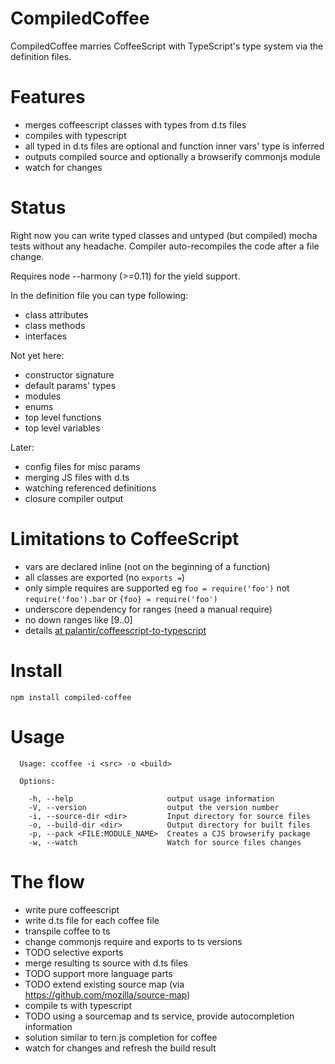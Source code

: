 # CompiledCoffee

CompiledCoffee marries CoffeeScript with TypeScript's type system via the definition files.

# Features

- merges coffeescript classes with types from d.ts files
- compiles with typescript
- all typed in d.ts files are optional and function inner vars' type is inferred
- outputs compiled source and optionally a browserify commonjs module
- watch for changes

# Status

Right now you can write typed classes and untyped (but compiled) mocha tests
without any headache. Compiler auto-recompiles the code after a file change.

Requires node --harmony (>=0.11) for the yield support.

In the definition file you can type following:

- class attributes
- class methods
- interfaces

Not yet here:

- constructor signature
- default params' types
- modules
- enums
- top level functions
- top level variables

Later:

- config files for misc params
- merging JS files with d.ts
- watching referenced definitions
- closure compiler output

# Limitations to CoffeeScript 

- vars are declared inline (not on the beginning of a function)
- all classes are exported (no `exports =`)
- only simple requires are supported eg `foo = require('foo')` 
  not `require('foo').bar` or `{foo} = require('foo')`
- underscore dependency for ranges (need a manual require)
- no down ranges like [9..0]
- details [at palantir/coffeescript-to-typescript]( https://github.com/palantir/coffeescript-to-typescript)

# Install

```
npm install compiled-coffee
```

# Usage

```
  Usage: ccoffee -i <src> -o <build>

  Options:

    -h, --help                     output usage information
    -V, --version                  output the version number
    -i, --source-dir <dir>         Input directory for source files
    -o, --build-dir <dir>          Output directory for built files
    -p, --pack <FILE:MODULE_NAME>  Creates a CJS browserify package
    -w, --watch                    Watch for source files changes
```

# The flow

- write pure coffeescript
- write d.ts file for each coffee file
- transpile coffee to ts
- change commonjs require and exports to ts versions
 - TODO selective exports
- merge resulting ts source with d.ts files
 - TODO support more language parts
 - TODO extend existing source map (via https://github.com/mozilla/source-map)
- compile ts with typescript
- TODO using a sourcemap and ts service, provide autocompletion information
 - solution similar to tern.js completion for coffee
- watch for changes and refresh the build result
